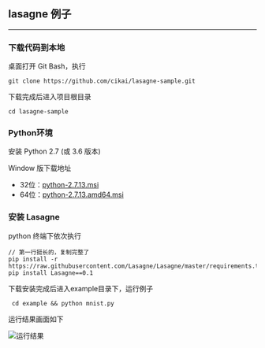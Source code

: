 ## lasagne 例子

---

### 下载代码到本地

桌面打开 Git Bash，执行

    git clone https://github.com/cikai/lasagne-sample.git

下载完成后进入项目根目录

    cd lasagne-sample

### Python环境

安装 Python 2.7 (或 3.6 版本)

Window 版下载地址

* 32位：[python-2.7.13.msi](https://www.python.org/ftp/python/2.7.13/python-2.7.13.msi)
* 64位：[python-2.7.13.amd64.msi](https://www.python.org/ftp/python/2.7.13/python-2.7.13.amd64.msi)

### 安装 Lasagne

python 终端下依次执行

    // 第一行挺长的，复制完整了
    pip install -r https://raw.githubusercontent.com/Lasagne/Lasagne/master/requirements.txt
    pip install Lasagne==0.1

下载安装完成后进入example目录下，运行例子

     cd example && python mnist.py

运行结果画面如下

![运行结果](https://github.com/cikai/lasagne-sample/tree/master/examples/result.png)
